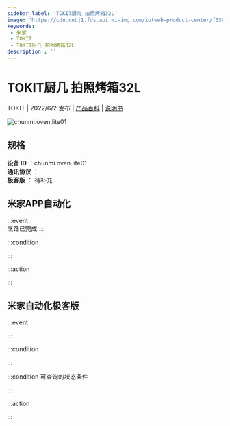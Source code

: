 ```yaml
---
sidebar_label: 'TOKIT厨几 拍照烤箱32L'
image: 'https://cdn.cnbj1.fds.api.mi-img.com/iotweb-product-center/f336662ec68e7cf716d36940e72f949f_1647928693920.png?GalaxyAccessKeyId=AKVGLQWBOVIRQ3XLEW&Expires=9223372036854775807&Signature=RUMB50Y/Chco9W8YXrwXbzul/I8='
keywords: 
 - 米家
 - TOKIT
 - TOKIT厨几 拍照烤箱32L
description : ''
---
```

# TOKIT厨几 拍照烤箱32L

TOKIT | 2022/6/2 发布 | [产品百科](https://home.mi.com/webapp/content/baike/product/index.html?model=chunmi.oven.lite01/) | [说明书](https://home.mi.com/views/introduction.html?model=chunmi.oven.lite01&region=cn)

![chunmi.oven.lite01](https://cdn.cnbj1.fds.api.mi-img.com/iotweb-product-center/f336662ec68e7cf716d36940e72f949f_1647928693920.png?GalaxyAccessKeyId=AKVGLQWBOVIRQ3XLEW&Expires=9223372036854775807&Signature=RUMB50Y/Chco9W8YXrwXbzul/I8=)

## 规格  
> 
**设备 ID** ：chunmi.oven.lite01  
**通讯协议** ：  
**极客版**  ： 待补充 


## 米家APP自动化  

:::event  
烹饪已完成
:::

:::condition  

:::

:::action   

:::

## 米家自动化极客版  

:::event  

:::

:::condition  

:::

:::condition 可查询的状态条件  

:::

:::action  

:::

        
